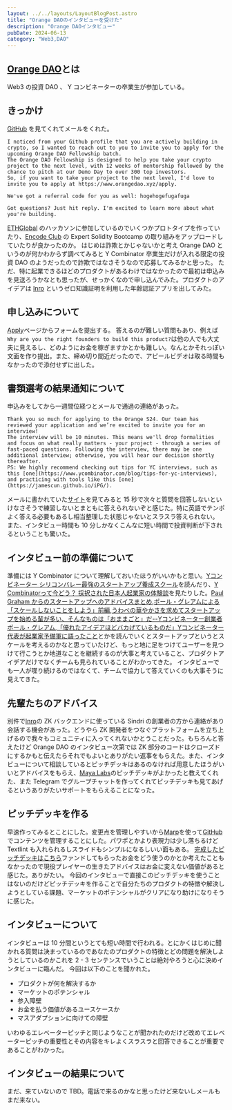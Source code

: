 ```yaml
---
layout: ../../layouts/LayoutBlogPost.astro
title: "Orange DAOのインタビューを受けた"
description: "Orange DAOインタビュー"
pubDate: 2024-06-13
category: "Web3,DAO"
---
```


## [Orange DAO](https://www.orangedao.xyz/)とは

Web3 の投資 DAO 、 Y コンビネーターの卒業生が参加している。

## きっかけ

[GitHub](https://github.com/susumutomita) を見てくれてメールをくれた。

```text
I noticed from your Github profile that you are actively building in crypto, so I wanted to reach out to you to invite you to apply for the upcoming Orange DAO Fellowship batch.
The Orange DAO Fellowship is designed to help you take your crypto project to the next level, with 12 weeks of mentorship followed by the chance to pitch at our Demo Day to over 300 top investors.
So, if you want to take your project to the next level, I'd love to invite you to apply at https://www.orangedao.xyz/apply.

We've got a referral code for you as well: hogehogefugafuga

Got questions? Just hit reply. I'm excited to learn more about what you're building.
```

[ETHGlobal](https://ethglobal.com/) のハッカソンに参加しているのでいくつかプロトタイプを作っていたり、[Encode Club](https://www.encode.club/expert-solidity-bootcamp) の Expert Solidity Bootcamp の取り組みをアップロードしていたりが良かったのか。
はじめは詐欺とかじゃないかと考え Orange DAO というのが何かわからず調べてみると Y Combinator 卒業生だけが入れる限定の投資 DAO のようだったので詐欺ではなさそうなので応募してみるかと思った。
ただ、特に起業できるほどのプロダクトがあるわけではなかったので最初は申込みを見送ろうかなとも思ったが、せっかくなので申し込んでみた。プロダクトのアイデアは [Inro](https://ethglobal.com/showcase/inro-rped8) というゼロ知識証明を利用した年齢認証アプリを出してみた。

## 申し込みについて

[Apply](https://www.orangedao.xyz/apply)ページからフォームを提出する。
答えるのが難しい質問もあり、例えば```Why are you the right founders to build this product?```は他の人でも大丈夫に見えるし、どのようにお金を稼ぎますかとかも難しい。なんとかそれっぽい文面を作り提出。また、締め切り間近だったので、アピールビデオは取る時間もなかったので添付せずに出した。

## 書類選考の結果通知について

申込みをしてから一週間位経つとメールで通過の連絡があった。

```text
Thank you so much for applying to the Orange S24. Our team has reviewed your application and we’re excited to invite you for an interview!
The interview will be 10 minutes. This means we'll drop formalities and focus on what really matters - your project - through a series of fast-paced questions. Following the interview, there may be one additional interview; otherwise, you will hear our decision shortly thereafter.
PS: We highly recommend checking out tips for YC interviews, such as this [one](https://www.ycombinator.com/blog/tips-for-yc-interviews), and practicing with tools like this [one](https://jamescun.github.io/iPG/).
```

メールに書かれていた[サイト](https://jamescun.github.io/iPG/)を見てみると 15 秒で次々と質問を回答しないといけなさそうで練習しないとまともに答えられないぞと感じた。特に英語でテンポよく答える必要もあるし相当整理した状態じゃないとスラスラ答えられない。
また、インタビュー時間も 10 分しかなくこんなに短い時間で投資判断が下されるということも驚いた。

## インタビュー前の準備について

準備には Y Combinator について理解しておいたほうがいいかもと思い。[Yコンビネーター シリコンバレー最強のスタートアップ養成スクール](https://amzn.asia/d/btHbnhh)を読んだり、[Y Combinatorって今どう？ 採択された日本人起業家の体験談](https://coralcap.co/2022/02/yc-founder-interview/)を見たりした。[Paul Graham からのスタートアップへのアドバイスまとめ](https://blog.takaumada.com/entry/advice-from-paul-graham),[ポール・グレアムによる「スケールしないことをしよう」前編](https://postd.cc/do-things-that-dont-scale/),[うわべの華やかさを求めてスタートアップを始める輩が多い、そんなものは「おままごと」だ--Yコンビネーター創業者ポール・グレアム](https://logmi.jp/business/articles/26224),[「優れたアイデアほどバカげているものだ」Yコンビネーター代表が起業家予備軍に語ったこと](https://logmi.jp/business/articles/25073)とかを読んでいくとスタートアップというとスケールを考えるのかなと思っていたけど、もっと地に足をつけてユーザーを見つけて行こうとか地道なことを継続するのが大事と考えていること、プロダクトアイデアだけでなくチームも見られていることがわかってきた。
インタビューでも一人が喋り続けるのではなくて、チームで協力して答えていくのも大事そうに見えてきた。

## 先輩たちのアドバイス

別件で[Inro](https://ethglobal.com/showcase/inro-rped8)の ZK バックエンドに使っている Sindri の創業者の方から連絡があり会話する機会があった。どうやら ZK 開発者をつなぐプラットフォームを立ち上げるので我々もコミュニティに入ってくれないかとうことだった。もちろんと答えたけど Orange DAO のインタビュー次第では ZK 部分のコードはクローズドにするかもと伝えたらそれでもよいとありがたい返事をもらえた。また、インタビューについて相談しているとピッチデッキはあるのなければ用意したほうがいいとアドバイスをもらえ、[Maya Labs](https://mayalabs.tech/)のピッチデッキがよかったと教えてくれた、また Telegram でグループチャットを作ってくれてピッチデッキも見てあげるというありがたいサポートをもらえることになった。

## ピッチデッキを作る

早速作ってみるとことにした。変更点を管理しやすいから[Marp](https://marp.app/)を使って[GitHub](https://github.com/knocks-public/pitch-deck)でコンテンツを管理することにした。パワポとかより表現力は少し落ちるけど Textlint も入れられるしスライドもシンプルになるしいい面もある。
[完成したピッチデッキはこちら](https://github.com/knocks-public/pitch-deck/blob/main/Knocks_pitch_deck.pdf)ファンドしてもらったお金をどう使うのかとか考えたこともなかったので現役プレイヤーの生きたアドバイスはお金に変えない価値があると感じた。ありがたい。
今回のインタビューで直接このピッチデッキを使うことはないのだけどピッチデッキを作ることで自分たちのプロダクトの特徴や解決しようとしている課題、マーケットのポテンシャルがクリアになり助けになりそうに感じた。

## インタビューについて

インタビューは 10 分間というとても短い時間で行われる。とにかくはじめに聞かれる質問は決まっているのであなたのプロダクトの特徴とどの問題を解決しようとしているのかこれを 2 - 3 センテンスでいうことは絶対やろうと心に決めインタビューに臨んだ。
今回は以下のことを聞かれた。

- プロダクトが何を解決するか
- マーケットのポテンシャル
- 参入障壁
- お金を払う価値があるユースケースか
- マスアダプションに向けての障壁

いわゆるエレベーターピッチと同じようなことが聞かれたのだけど改めてエレベーターピッチの重要性とその内容をキレよくスラスラと回答できることが重要であることがわかった。

## インタビューの結果について

まだ、来ていないので TBD。電話で来るのかなと思ったけど来ないしメールもまだ来ない。
